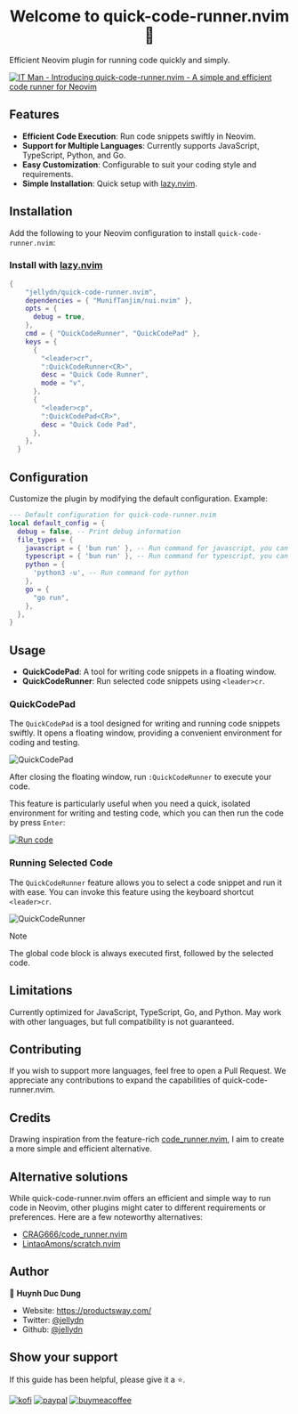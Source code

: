 <h1 align="center">Welcome to quick-code-runner.nvim 👋</h1>
<p>
   Efficient Neovim plugin for running code quickly and simply.
</p>

[![IT Man - Introducing quick-code-runner.nvim - A simple and efficient code runner for Neovim](https://i.ytimg.com/vi/Pz9TZ6AZ1pU/hqdefault.jpg)](https://www.youtube.com/watch?v=Pz9TZ6AZ1pU)

## Features

- **Efficient Code Execution**: Run code snippets swiftly in Neovim.
- **Support for Multiple Languages**: Currently supports JavaScript, TypeScript, Python, and Go.
- **Easy Customization**: Configurable to suit your coding style and requirements.
- **Simple Installation**: Quick setup with [lazy.nvim](https://github.com/folke/lazy.nvim).

## Installation

Add the following to your Neovim configuration to install `quick-code-runner.nvim`:

### Install with [lazy.nvim](https://github.com/folke/lazy.nvim)

```lua
{
    "jellydn/quick-code-runner.nvim",
    dependencies = { "MunifTanjim/nui.nvim" },
    opts = {
      debug = true,
    },
    cmd = { "QuickCodeRunner", "QuickCodePad" },
    keys = {
      {
        "<leader>cr",
        ":QuickCodeRunner<CR>",
        desc = "Quick Code Runner",
        mode = "v",
      },
      {
        "<leader>cp",
        ":QuickCodePad<CR>",
        desc = "Quick Code Pad",
      },
    },
  }
```

## Configuration

Customize the plugin by modifying the default configuration. Example:

```lua
--- Default configuration for quick-code-runner.nvim
local default_config = {
  debug = false, -- Print debug information
  file_types = {
    javascript = { 'bun run' }, -- Run command for javascript, you can change to `node` or `deno`
    typescript = { 'bun run' }, -- Run command for typescript, you can change to `npx tsx run` or `deno`
    python = {
      'python3 -u', -- Run command for python
    },
    go = {
      "go run",
    },
  },
}
```

## Usage

- **QuickCodePad**: A tool for writing code snippets in a floating window.
- **QuickCodeRunner**: Run selected code snippets using `<leader>cr`.

### QuickCodePad

The `QuickCodePad` is a tool designed for writing and running code snippets swiftly. It opens a floating window, providing a convenient environment for coding and testing.

![QuickCodePad](https://i.gyazo.com/b6e553ecbf44af51121e67befe4ca0f2.gif)

After closing the floating window, run `:QuickCodeRunner` to execute your code.

This feature is particularly useful when you need a quick, isolated environment for writing and testing code, which you can then run the code by press `Enter`:

[![Run code](https://i.gyazo.com/48c19c3fb6cb42993732082c6628aa1c.gif)](https://gyazo.com/48c19c3fb6cb42993732082c6628aa1c)

### Running Selected Code

The `QuickCodeRunner` feature allows you to select a code snippet and run it with ease. You can invoke this feature using the keyboard shortcut `<leader>cr`.

![QuickCodeRunner](https://i.gyazo.com/f533084934265d331c7edca68e5d80dd.gif)

> [!NOTE]
> The global code block is always executed first, followed by the selected code.

## Limitations

Currently optimized for JavaScript, TypeScript, Go, and Python. May work with other languages, but full compatibility is not guaranteed.

## Contributing

If you wish to support more languages, feel free to open a Pull Request. We appreciate any contributions to expand the capabilities of quick-code-runner.nvim.

## Credits

Drawing inspiration from the feature-rich [code_runner.nvim](https://github.com/CRAG666/code_runner.nvim), I aim to create a more simple and efficient alternative.

## Alternative solutions

While quick-code-runner.nvim offers an efficient and simple way to run code in Neovim, other plugins might cater to different requirements or preferences. Here are a few noteworthy alternatives:

- [CRAG666/code_runner.nvim](https://github.com/CRAG666/code_runner.nvim)
- [LintaoAmons/scratch.nvim](https://github.com/LintaoAmons/scratch.nvim)

## Author

👤 **Huynh Duc Dung**

- Website: https://productsway.com/
- Twitter: [@jellydn](https://twitter.com/jellydn)
- Github: [@jellydn](https://github.com/jellydn)

## Show your support

If this guide has been helpful, please give it a ⭐️.

[![kofi](https://img.shields.io/badge/Ko--fi-F16061?style=for-the-badge&logo=ko-fi&logoColor=white)](https://ko-fi.com/dunghd)
[![paypal](https://img.shields.io/badge/PayPal-00457C?style=for-the-badge&logo=paypal&logoColor=white)](https://paypal.me/dunghd)
[![buymeacoffee](https://img.shields.io/badge/Buy_Me_A_Coffee-FFDD00?style=for-the-badge&logo=buy-me-a-coffee&logoColor=black)](https://www.buymeacoffee.com/dunghd)
